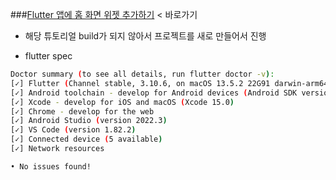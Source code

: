 ###[Flutter 앱에 홈 화면 위젯 추가하기](https://codelabs.developers.google.com/flutter-home-screen-widgets#0) < 바로가기

- 해당 튜토리얼 build가 되지 않아서 프로젝트를 새로 만들어서 진행

- flutter spec

```sh
Doctor summary (to see all details, run flutter doctor -v):
[✓] Flutter (Channel stable, 3.10.6, on macOS 13.5.2 22G91 darwin-arm64, locale ko-KR)
[✓] Android toolchain - develop for Android devices (Android SDK version 33.0.2)
[✓] Xcode - develop for iOS and macOS (Xcode 15.0)
[✓] Chrome - develop for the web
[✓] Android Studio (version 2022.3)
[✓] VS Code (version 1.82.2)
[✓] Connected device (5 available)
[✓] Network resources

• No issues found!
```
